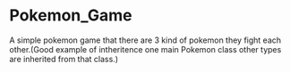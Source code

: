 # Pokemon_Game

A simple pokemon game that there are 3 kind of pokemon they fight each other.(Good example of intheritence one main Pokemon class other types are
inherited from that class.) 
